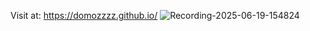 Visit at: https://domozzzz.github.io/
![Recording-2025-06-19-154824](https://github.com/user-attachments/assets/04d94535-d869-4841-991a-5bb8ebd15818)
